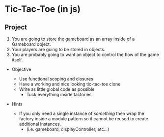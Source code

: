 # Tic-Tac-Toe (in js)

## Project
1. You are going to store the gameboard as an array inside of a Gameboard object.
2. Your players are going to be stored in objects.
3. You are probably going to want an object to control the flow of the game itself.

* Objective
    - Use functional scoping and closures
    - Have a working and nice looking tic-tac-toe clone
    - Write as little global code as possible
        * Tuck everything inside factories

* Hints
    - If you only need a single instance of *something* then wrap the factory inside a module pattern so it cannot be reused to create additional instances.
        * (i.e. gameboard, displayController, etc...)
